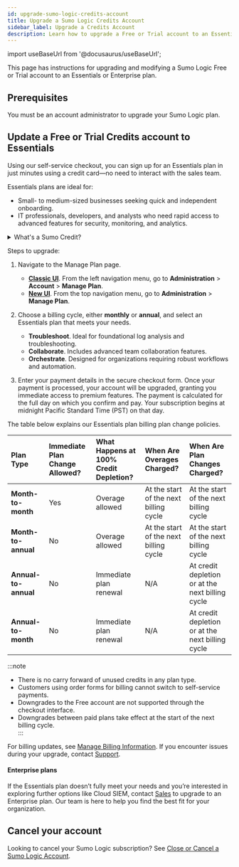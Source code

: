 ```yaml
---
id: upgrade-sumo-logic-credits-account
title: Upgrade a Sumo Logic Credits Account
sidebar_label: Upgrade a Credits Account
description: Learn how to upgrade a Free or Trial account to an Essentials subscription.
---
```


import useBaseUrl from '@docusaurus/useBaseUrl';

This page has instructions for upgrading and modifying a Sumo Logic Free or Trial account to an Essentials or Enterprise plan.

## Prerequisites

You must be an account administrator to upgrade your Sumo Logic plan.

## Update a Free or Trial Credits account to Essentials

Using our self-service checkout, you can sign up for an Essentials plan in just minutes using a credit card—no need to interact with the sales team.

Essentials plans are ideal for:  
- Small- to medium-sized businesses seeking quick and independent onboarding.  
- IT professionals, developers, and analysts who need rapid access to advanced features for security, monitoring, and analytics.

<details>
<summary>What's a Sumo Credit?</summary>

Sumo Credit is a unit of measure used to flexibly pay for any products (e.g., logs, metrics, storage) within your plan. It allows you to allocate resources as needed, helping to avoid unnecessary waste.

</details>

Steps to upgrade:

1. Navigate to the Manage Plan page.
   * **[Classic UI](/docs/get-started/sumo-logic-ui-classic)**. From the left navigation menu, go to **Administration** > **Account** > **Manage Plan**.  
   * **[New UI](/docs/get-started/sumo-logic-ui)**. From the top navigation menu, go to **Administration** > **Manage Plan**.

1. Choose a billing cycle, either **monthly** or **annual**, and select an Essentials plan that meets your needs.
   * **Troubleshoot**. Ideal for foundational log analysis and troubleshooting.  
   * **Collaborate**. Includes advanced team collaboration features.  
   * **Orchestrate**. Designed for organizations requiring robust workflows and automation.

1. Enter your payment details in the secure checkout form. Once your payment is processed, your account will be upgraded, granting you immediate access to premium features. The payment is calculated for the full day on which you confirm and pay. Your subscription begins at midnight Pacific Standard Time (PST) on that day.

The table below explains our Essentials plan billing plan change policies.

| Plan Type           | Immediate Plan Change Allowed? | What Happens at 100% Credit Depletion? | When Are Overages Charged?            | When Are Plan Changes Charged?               |
|:--------------------------|:------------------------------------|:--------------------------------------------|:-------------------------------------------|:--------------------------------------------------|
| **Month-to-month**       | Yes                                | Overage allowed                            | At the start of the next billing cycle     | At the start of the next billing cycle           |
| **Month-to-annual**      | No                                 | Overage allowed                            | At the start of the next billing cycle     | At the start of the next billing cycle           |
| **Annual-to-annual**     | No                                 | Immediate plan renewal                     | N/A                                        | At credit depletion or at the next billing cycle |
| **Annual-to-month**      | No                                 | Immediate plan renewal                     | N/A                                        | At credit depletion or at the next billing cycle |

:::note  
- There is no carry forward of unused credits in any plan type.  
- Customers using order forms for billing cannot switch to self-service payments.  
- Downgrades to the Free account are not supported through the checkout interface.  
- Downgrades between paid plans take effect at the start of the next billing cycle.  
:::

For billing updates, see [Manage Billing Information](/docs/manage/manage-subscription/manage-billing-information). If you encounter issues during your upgrade, contact [Support](https://support.sumologic.com/support/s/).

#### Enterprise plans

If the Essentials plan doesn’t fully meet your needs and you’re interested in exploring further options like Cloud SIEM, contact [Sales](https://www.sumologic.com/contact-us/) to upgrade to an Enterprise plan. Our team is here to help you find the best fit for your organization.

## Cancel your account

Looking to cancel your Sumo Logic subscription? See [Close or Cancel a Sumo Logic Account](close-cancel-sumo-account.md).
